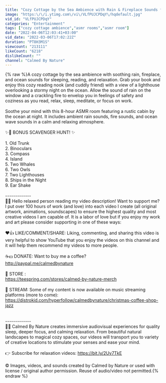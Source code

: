 ```yaml
---
title: "Cozy Cottage by the Sea Ambience with Rain & Fireplace Sounds for Sleeping, Reading, & Relaxation"
image: "https:\/\/i.ytimg.com\/vi\/VLfPUJCPDqY\/hqdefault.jpg"
vid_id: "VLfPUJCPDqY"
categories: "Entertainment"
tags: ["cozy cottage ambience","asmr rooms","asmr room"]
date: "2022-04-06T12:03:41+03:00"
vid_date: "2022-03-06T17:02:22Z"
duration: "PT8H3M1S"
viewcount: "213111"
likeCount: "6218"
dislikeCount: ""
channel: "Calmed By Nature"
---
```

{% raw %}A cozy cottage by the sea ambience with soothing rain, fireplace, and ocean sounds for sleeping, reading, and relaxation. Grab your book and enjoy this cozy reading nook (and cuddly friend) with a view of a lighthouse overlooking a stormy night on the ocean. Allow the sound of rain on the window and a crackling fire to envelop you in feelings of safety and coziness as you read, relax, sleep, meditate, or focus on work.<br /><br />Soothe your mind with this 8-hour ASMR room featuring a rustic cabin by the ocean at night. It includes ambient rain sounds, fire sounds, and ocean wave sounds in a calm and relaxing atmosphere.<br /><br />✨🔎 BONUS SCAVENGER HUNT! ✨<br /><br />1. Old Trunk<br />2. Binoculars<br />3. Compass<br />4. Island<br />5. Two Whales<br />6. Two Owls<br />7. Two Lighthouses<br />8. Ships in the Night<br />9. Ear Shake<br /><br />------------- <br />🦉👋  Hello relaxed person reading my video description! Want to support me? I put over 100 hours of work (and love) into each video I create (all original artwork, animations, soundscapes) to ensure the highest quality and most creative videos I am capable of. It is a labor of love but if you enjoy my work and art please consider supporting in one of these ways:<br /><br />❤👍  LIKE/COMMENT/SHARE: Liking, commenting, and sharing this video is very helpful to show YouTube that you enjoy the videos on this channel and it will help them recommend my videos to more people.<br /><br />☕💵  DONATE: Want to buy me a coffee? <br /><a rel="nofollow" target="blank" href="http://paypal.me/calmedbynature">http://paypal.me/calmedbynature</a><br /><br />👕 STORE :<br /><a rel="nofollow" target="blank" href="https://teespring.com/stores/calmed-by-nature-merch">https://teespring.com/stores/calmed-by-nature-merch</a><br /><br />🎵 STREAM: Some of my content is now available on music streaming platforms (more to come):<br /><a rel="nofollow" target="blank" href="https://distrokid.com/hyperfollow/calmedbynature/christmas-coffee-shop-jazz">https://distrokid.com/hyperfollow/calmedbynature/christmas-coffee-shop-jazz</a><br /><br /><br />------------- <br />🦉🌿 Calmed By Nature creates immersive audiovisual experiences for quality sleep, deeper focus, and calming relaxation. From beautiful natural landscapes to magical cozy spaces, our videos will transport you to variety of creative locations to stimulate your senses and ease your mind. <br /><br />👉 Subscribe for relaxation videos: <a rel="nofollow" target="blank" href="https://bit.ly/2Uv7TkE">https://bit.ly/2Uv7TkE</a> <br /><br />©️ Images, videos, and sounds created by Calmed by Nature or used with license / original author permission. Reuse of audio/video not permitted.{% endraw %}
